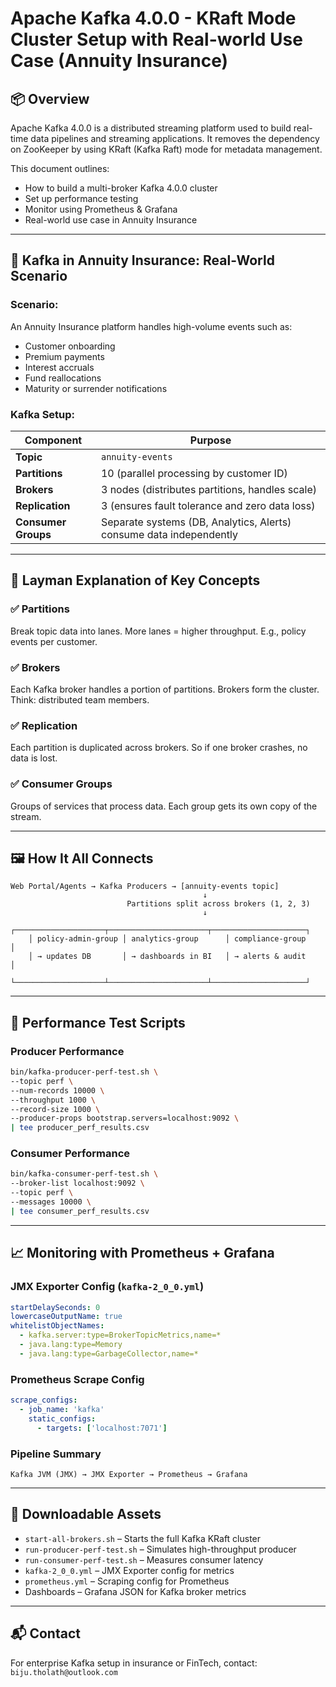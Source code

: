 # Apache Kafka 4.0.0 - KRaft Mode Cluster Setup with Real-world Use Case (Annuity Insurance)

## 📦 Overview
Apache Kafka 4.0.0 is a distributed streaming platform used to build real-time data pipelines and streaming applications. It removes the dependency on ZooKeeper by using KRaft (Kafka Raft) mode for metadata management.

This document outlines:
- How to build a multi-broker Kafka 4.0.0 cluster
- Set up performance testing
- Monitor using Prometheus & Grafana
- Real-world use case in Annuity Insurance

---

## 🚀 Kafka in Annuity Insurance: Real-World Scenario

### Scenario:
An Annuity Insurance platform handles high-volume events such as:
- Customer onboarding
- Premium payments
- Interest accruals
- Fund reallocations
- Maturity or surrender notifications

### Kafka Setup:
| Component            | Purpose                                                             |
|---------------------|---------------------------------------------------------------------|
| **Topic**           | `annuity-events`                                                    |
| **Partitions**      | 10 (parallel processing by customer ID)                             |
| **Brokers**         | 3 nodes (distributes partitions, handles scale)                     |
| **Replication**     | 3 (ensures fault tolerance and zero data loss)                      |
| **Consumer Groups** | Separate systems (DB, Analytics, Alerts) consume data independently |

---

## 🧠 Layman Explanation of Key Concepts

### ✅ Partitions
Break topic data into lanes. More lanes = higher throughput. E.g., policy events per customer.

### ✅ Brokers
Each Kafka broker handles a portion of partitions. Brokers form the cluster. Think: distributed team members.

### ✅ Replication
Each partition is duplicated across brokers. So if one broker crashes, no data is lost.

### ✅ Consumer Groups
Groups of services that process data. Each group gets its own copy of the stream.

---

## 🖼️ How It All Connects
```
Web Portal/Agents → Kafka Producers → [annuity-events topic]
                                           ↓
                          Partitions split across brokers (1, 2, 3)
                                           ↓
    ┌────────────────────┬──────────────────────┬─────────────────────┐
    │ policy-admin-group │ analytics-group      │ compliance-group    │
    │ → updates DB       │ → dashboards in BI   │ → alerts & audit    │
    └────────────────────┴──────────────────────┴─────────────────────┘
```

---

## 🔧 Performance Test Scripts

### Producer Performance
```bash
bin/kafka-producer-perf-test.sh \
--topic perf \
--num-records 10000 \
--throughput 1000 \
--record-size 1000 \
--producer-props bootstrap.servers=localhost:9092 \
| tee producer_perf_results.csv
```

### Consumer Performance
```bash
bin/kafka-consumer-perf-test.sh \
--broker-list localhost:9092 \
--topic perf \
--messages 10000 \
| tee consumer_perf_results.csv
```

---

## 📈 Monitoring with Prometheus + Grafana

### JMX Exporter Config (`kafka-2_0_0.yml`)
```yaml
startDelaySeconds: 0
lowercaseOutputName: true
whitelistObjectNames:
  - kafka.server:type=BrokerTopicMetrics,name=*
  - java.lang:type=Memory
  - java.lang:type=GarbageCollector,name=*
```

### Prometheus Scrape Config
```yaml
scrape_configs:
  - job_name: 'kafka'
    static_configs:
      - targets: ['localhost:7071']
```

### Pipeline Summary
```
Kafka JVM (JMX) → JMX Exporter → Prometheus → Grafana
```

---

## 📁 Downloadable Assets
- `start-all-brokers.sh` – Starts the full Kafka KRaft cluster
- `run-producer-perf-test.sh` – Simulates high-throughput producer
- `run-consumer-perf-test.sh` – Measures consumer latency
- `kafka-2_0_0.yml` – JMX Exporter config for metrics
- `prometheus.yml` – Scraping config for Prometheus
- Dashboards – Grafana JSON for Kafka broker metrics

---

## 📬 Contact
For enterprise Kafka setup in insurance or FinTech, contact: `biju.tholath@outlook.com`



